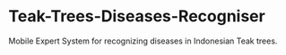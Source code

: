 # Teak-Trees-Diseases-Recogniser
Mobile Expert System for recognizing diseases in Indonesian Teak trees.
